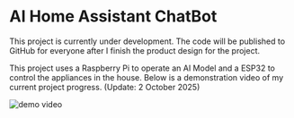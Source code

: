 # AI Home Assistant ChatBot

This project is currently under development. The code will be published to GitHub for everyone after I finish the product design for the project.

This project uses a Raspberry Pi to operate an AI Model and a ESP32 to control the appliances in the house.
Below is a demonstration video of my current project progress. (Update: 2 October 2025)

![demo video](https://drive.google.com/file/d/1tJaiA5rbIIYFstxHWYb08cMCsXk0u8zV/view)
